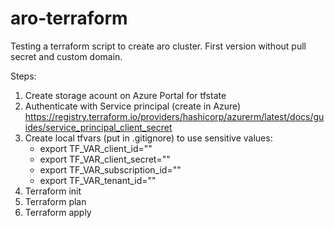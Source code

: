# aro-terraform
Testing a terraform script to create aro cluster.
First version without pull secret and custom domain. 

Steps:
1. Create storage acount on Azure Portal for tfstate 
2. Authenticate with Service principal (create in Azure) https://registry.terraform.io/providers/hashicorp/azurerm/latest/docs/guides/service_principal_client_secret
3. Create local tfvars (put in .gitignore) to use sensitive values:
   - export TF_VAR_client_id=""
   - export TF_VAR_client_secret=""
   - export TF_VAR_subscription_id=""
   - export TF_VAR_tenant_id=""
4. Terraform init
5. Terraform plan 
6. Terraform apply

